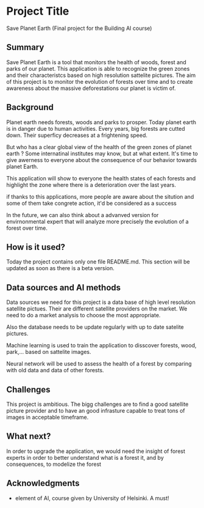 # Project Title

Save Planet Earth (Final project for the Building AI course)

## Summary

Save Planet Earth is a tool that monitors the health of woods, forest and parks of our planet. This application is able to recognize the green zones and their characteristcs based on high resolution sattelite pictures. The aim of this project is to monitor the evolution of forests over time and to create awareness about 
the massive deforestations our planet is victim of.


## Background

Planet earth needs forests, woods and parks to prosper. Today planet earth is in danger due to human activities. Every years, big forests are cutted down. Their superficy decreases at a frightening speed.

But who has a clear global view of the health of the green zones of planet earth ? Some internatinal institutes may know, but at what extent. It's time to give awerness to everyone about the consequence of our behavior towards planet Earth.

This application will show to everyone the health states of each forests and highlight the zone where there is a deterioration over the last years. 

if thanks to this applications, more people are aware about the sitution and some of them take congrete action, it'd be considered as a success

In the future, we can also think about a advanved version for envirnonmental expert that will analyze more precisely the evolution of a forest over time.

## How is it used?

Today the project contains only one file README.md. This section will be updated as soon as there is a beta version.


## Data sources and AI methods
Data sources we need for this project is a data base of high level resolution satellite pictues. Their are different satellite providers on the market. We need to do a market analysis to choose the most appropriate.

Also the database needs to be update regularly with up to date satelite pictures.

Machine learning is used to train the application to disscover forests, wood, park,... based on sattelite images.

Neural network will be used to assess the health of a forest by comparing with old data and data of other forests.



## Challenges

This project is ambitious. The bigg challenges are to find a good satellite picture provider and to have an good infrasture capable to treat tons of images in acceptable timeframe.

## What next?

In order to upgrade the application, we would need the insight of forest experts in order to better understand what is a forest it, and by consequences, to modelize the forest 


## Acknowledgments

* element of AI, course given by University of Helsinki. A must!
